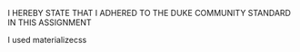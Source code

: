 I HEREBY STATE THAT I ADHERED TO THE DUKE COMMUNITY STANDARD IN THIS ASSIGNMENT

I used materializecss
